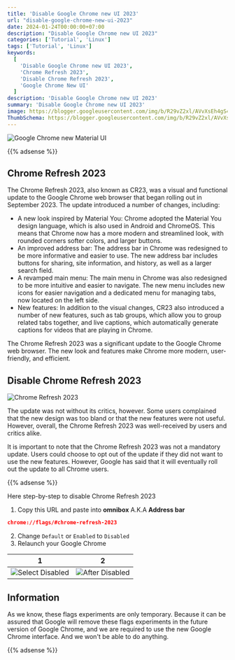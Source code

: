 ```yaml
---
title: 'Disable Google Chrome new UI 2023'
url: "disable-google-chrome-new-ui-2023"
date: 2024-01-24T00:00:00+07:00
description: "Disable Google Chrome new UI 2023"
categories: ['Tutorial', 'Linux']
tags: ['Tutorial', 'Linux']
keywords:
  [
    'Disable Google Chrome new UI 2023',
    'Chrome Refresh 2023',
    'Disable Chrome Refresh 2023',
    'Google Chrome New UI'
  ]
description: 'Disable Google Chrome new UI 2023'
summary: 'Disable Google Chrome new UI 2023'
image: https://blogger.googleusercontent.com/img/b/R29vZ2xl/AVvXsEh4gS484_RRF5AP20-jeEH9_uybKhpE1g8e_3oDcy6NQIJ6IM2Syvp_hIltipnbQwvpfO9BgZzZa6utCPWPNGTrowES-q8sDUH3GPiShw_sX570qVJEHkEMl-sLHW_nqAgVbWK9ukhEQ4qwJUYWPlDCjCi_jS-nPYUJdm58zB49iOZv0prsPL8UeRaG4C1B/s80-rw/chrome-logo.png
ThumbSchema: https://blogger.googleusercontent.com/img/b/R29vZ2xl/AVvXsEh4gS484_RRF5AP20-jeEH9_uybKhpE1g8e_3oDcy6NQIJ6IM2Syvp_hIltipnbQwvpfO9BgZzZa6utCPWPNGTrowES-q8sDUH3GPiShw_sX570qVJEHkEMl-sLHW_nqAgVbWK9ukhEQ4qwJUYWPlDCjCi_jS-nPYUJdm58zB49iOZv0prsPL8UeRaG4C1B/s0-rw/chrome-logo.png
---
```


![Google Chrome new Material UI](https://blogger.googleusercontent.com/img/b/R29vZ2xl/AVvXsEi_fvpJQ7VceGQtTawwDx-IDmgvaeBQh7OCt-2wIHPlmMrbydMlHdCszKuz2OjiRTI8478oBrrwcrplP9QGTrUTGLKiFZI6L-Q-6r_yPpbahyphenhyphenxKL0WFd_ufGsS8SzVdV8Imz2tDJjOfM-QaBaNAT7lmcMZFDjTrMLUYmWhAr7EAkb2EyB_XFLBLSC1qH4nj/s0-rw/GM3_Hero.width-1200.format-webp.webp)

{{% adsense %}}

## Chrome Refresh 2023

The Chrome Refresh 2023, also known as CR23, was a visual and functional update to the Google Chrome web browser that began rolling out in September 2023. The update introduced a number of changes, including:
  * A new look inspired by Material You: Chrome adopted the Material You design language, which is also used in Android and ChromeOS. This means that Chrome now has a more modern and streamlined look, with rounded corners softer colors, and larger buttons.
  * An improved address bar: The address bar in Chrome was redesigned to be more informative and easier to use. The new address bar includes buttons for sharing, site information, and history, as well as a larger search field. 
  * A revamped main menu: The main menu in Chrome was also redesigned to be more intuitive and easier to navigate. The new menu includes new icons for easier navigation and a dedicated menu for managing tabs, now located on the left side. 
  * New features: In addition to the visual changes, CR23 also introduced a number of new features, such as tab groups, which allow you to group related tabs together, and live captions, which automatically generate captions for videos that are playing in Chrome.

The Chrome Refresh 2023 was a significant update to the Google Chrome web browser. The new look and features make Chrome more modern, user-friendly, and efficient.

## Disable Chrome Refresh 2023

![Chrome Refresh 2023](https://blogger.googleusercontent.com/img/b/R29vZ2xl/AVvXsEgDLhh1Lrv6n0C_u44E5LVYL0cKbEK3dJ6m1rCQWQB4O-6710UDUctAARL8TE8KVXd53UMdavH516_CxoTQV0PzF5NtJwt00Qyxe2D5kz_Y3n7a9OsWVG0Tah5vW42WA0wvgsjrXkrIMlCVaryQJTaTLVT2IDFlgXgCDh1giAZM3NR2WrU1XevU6vZUpfQH/s1600/rmdhnreza.my.id.google.chrome.new.ui.1.png)

The update was not without its critics, however. Some users complained that the new design was too bland or that the new features were not useful. However, overall, the Chrome Refresh 2023 was well-received by users and critics alike.

It is important to note that the Chrome Refresh 2023 was not a mandatory update. Users could choose to opt out of the update if they did not want to use the new features. However, Google has said that it will eventually roll out the update to all Chrome users.

{{% adsense %}}

Here step-by-step to disable Chrome Refresh 2023

1. Copy this URL and paste into **omnibox** A.K.A **Address bar**

```json
chrome://flags/#chrome-refresh-2023
```

2. Change `Default` or `Enabled` to `Disabled`
3. Relaunch your Google Chrome

1                          |2
:-------------------------:|:-------------------------:
![Select Disabled](https://blogger.googleusercontent.com/img/b/R29vZ2xl/AVvXsEg-6XcCY1uzp5MP6iDZ-BA_bdEfUauIGuOrDLY9bXO1OrNNKbQcfsbGsC_XrzSNuHknePJ7e3YjLUnsTURLVEvT7cpgSkdYvGKoMPYdNyBtPKQdYMoHnT3hbPYfBa68k6ohq6Zi4l0b4m5eOWCXBXW3yjIyexIXzF5QupdRvL01S4dokfR_wH6g9LN1gpsa/s1600/rmdhnreza.my.id.google.chrome.new.ui.2.png) | ![After Disabled](https://blogger.googleusercontent.com/img/b/R29vZ2xl/AVvXsEibXEPZDNv_tW3_R_qPwhkCrIwfmB7DNpoBifflGSeutpDAmTUc98caQLrCgLraDyJ2P_h2uE57I1VDfj7fdzEIaHoWedMAUtIN2lTh645zpyerTbf76TCAOdhyYB478BYNbBDAJr1U8GjDSbNFg9LGNu9bY7-Qj7dd_wD65xmxxy_VquZAmUCJATZKlT_y/s1600/rmdhnreza.my.id.google.chrome.new.ui.3.png)

## Information

As we know, these flags experiments are only temporary. Because it can be assured that Google will remove these flags experiments in the future version of Google Chrome, and we are required to use the new Google Chrome interface. And we won't be able to do anything.

{{% adsense %}}